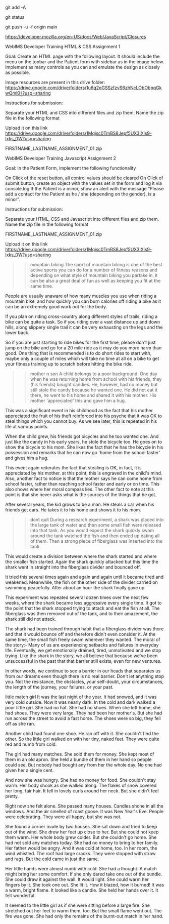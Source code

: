 git add -A

git status

git push -u -f origin main

https://developer.mozilla.org/en-US/docs/Web/JavaScript/Closures

WebIMS Developer Training HTML & CSS Assignment 1

Goal: Create an HTML page with the following layout. It should include the menu on the topbar and the Patient form with sidebar as in the image below. Implement as many controls as you can and emulate the design as closely as possible.

Image resources are present in this drive folder: https://drive.google.com/drive/folders/1u6q2qGSSzfzvS6zhNcLObObpqGkwQmKH?usp=sharing

Instructions for submission:

Separate your HTML and CSS into different files and zip them. Name the zip file in the following format

Upload it on this link https://drive.google.com/drive/folders/1Mqjsc0TmBS8Jepf5UX3IXis9-lxks_0W?usp=sharing

FIRSTNAME_LASTNAME_ASSIGNMENT_01.zip

WebIMS Developer Training Javascript Assignment 2

Goal: In the Patient Form, implement the following functionality

On Click of the reset button, all control values should be cleared On Click of submit button, create an object with the values set in the form and log it via console.log If the Patient is a minor, show an alert with the message “Please add a contact for the Patient as he / she (depending on the gender), is a minor”.

Instructions for submission:

Separate your HTML, CSS and Javascript into different files and zip them. Name the zip file in the following format

FIRSTNAME_LASTNAME_ASSIGNMENT_01.zip

Upload it on this link https://drive.google.com/drive/folders/1Mqjsc0TmBS8Jepf5UX3IXis9-lxks_0W?usp=sharing

>>mountain biking
The sport of mountain biking is one of the best active sports you can do for a number of fitness reasons and depending on what
style of mountain biking you partake in, it can be also a great deal of fun as well as keeping you fit at the same time.

People are usually unaware of how many muscles you use when riding a mountain bike, and how quickly you can burn calories
off riding a bike as it can be an extremely good work out for the body.

If you plan on riding cross-country along different styles of trails, riding a bike can be quite a task. So if you riding over a vast
distance up and down hills, along slippery single trail it can be very exhausting on the legs and the lower back.

So if you are just starting to ride bikes for the first time, please don't just jump on the bike and go for a 20 mile ride as it may do
you more harm than good. One thing that is recommended is to do short rides to start with, maybe only a couple of miles which
will take no time at all on a bike to get your fitness training up to scratch before hitting the bike ride.

>>mother n son
A child belongs to a poor background. One day when he was returning home from school with his friends, they (his friends)
bought candies. He, however, had no money but still stole the candy because he wanted one. He did not eat it there, he went to
his home and shared it with his mother. His mother 'appreciated' this and gave him a hug.

This was a significant event in his childhood as the fact that his mother appreciated the fruit of his theft reinforced into his psyche
that it was OK to steal things which you cannot buy. As we see later, this is repeated in his life at various points.

When the child grew, his friends got bicycles and he too wanted one. And just like the candy in his early years, he stole the bicycle
too. He goes on to show the bicycle to his mom. She likes the fact that he has the bicycle in his possession and remarks that he
can now go 'home from the school faster' and gives him a hug.

This event again reiterates the fact that stealing is OK, in fact, it is appreciated by his mother. at this point, this is engraved in the
child's mind. Also, another fact to notice is that the mother says he can come home from school faster, rather than reaching
school faster and early or on time. This also shows where her moral compass lies. The other fact to note at this point is that she
never asks what is the sources of the things that he got.

After several years, the kid grows to be a man. He steals a car when his friends get cars. He takes it to his home and shows it to his
mom.

>>dont quit
During a research experiment, a shark was placed into the large tank of water and then some small fish were released into that
tank. As you would expect the shark quickly swam around the tank watched the fish and then ended up eating all of them. Then a
strong piece of fiberglass was inserted into the tank.

This would create a division between where the shark started and where the smaller fish started. Again the shark quickly
attacked but this time the shark went in straight into the fiberglass divider and bounced off.

It tried this several times again and again and again until it became tired and weakened. Meanwhile, the fish on the other side of
the divider carried on swimming peacefully. After about an hour the shark finally gave up.

This experiment was repeated several dozen times over the next few weeks, where the shark became less aggressive every single
time. It got to the point that the shark stopped trying to attack and eat the fish at all. The fiberglass was then removed out of the
tank, and to their amazement, the shark still did not attack.

The shark had been trained through habit that a fiberglass divider was there and that it would bounce off and therefore didn't
even consider it. At the same time, the small fish freely swam wherever they wanted.
The moral of the story:-
Many of us are experiencing setbacks and failures in everyday life. Eventually, we get emotionally drained, tired, unmotivated
and we stop trying. Like the shark in the story, we all believe that because we've been unsuccessful in the past that that barrier
still exists, even for new ventures.

In other words, we continue to see a barrier in our heads that separates us from our dreams even though there is no real barrier.
Don't let anything stop you. Not the resistance, the obstacles, your self-doubt, your circumstances, the length of the journey, your
failures, or your past.

little match girl
It was the last night of the year. It had snowed, and it was very cold outside. Now it was nearly dark. In the cold and dark walked a
poor little girl. She had no hat. She had no shoes. When she left home, she had shoes. They were very large. They had been her
mother's. But she had run across the street to avoid a fast horse. The shoes were so big, they fell off as she ran.

Another child had found one shoe. He ran off with it. She couldn't find the other. So the little girl walked on with her tiny, naked
feet. They were quite red and numb from cold.

The girl had many matches. She sold them for money. She kept most of them in an old apron. She held a bundle of them in her
hand so people could see. But nobody had bought any from her the whole day. No one had given her a single cent.

And now she was hungry. She had no money for food. She couldn't stay warm. Her body shook as she walked along. The flakes of
snow covered her long, fair hair. It fell in lovely curls around her neck. But she didn't feel pretty.

Right now she felt alone. She passed many houses. Candles shone in all the windows. And the air smelled of roast goose. It was
New Year's Eve. People were celebrating. They were all happy, but she was not.

She found a corner made by two houses. She sat down and tried to keep out of the wind. She drew her feet up close to her. But
she could not keep them warm. Her whole body grew colder. But she couldn't go home. She had not sold any matches today. She
had no money to bring to her family. Her father would be angry. And it was cold at home, too. In her room, the wind whistled. The
roof had large cracks. They were stopped with straw and rags. But the cold came in just the same.

Her little hands were almost numb with cold. She had a thought. A match might bring her some comfort. If she only dared take
one out of the bundle. She could draw it against the wall. It would light. She could warm her fingers by it. She took one out. She
lit it. How it blazed, how it burned! It was a warm, bright flame. It looked like a candle. She held her hands over it. It felt
wonderful.

It seemed to the little girl as if she were sitting before a large fire. She stretched out her feet to warm them, too. But the small
flame went out. The fire was gone. She had only the remains of the burnt-out match in her hand.
